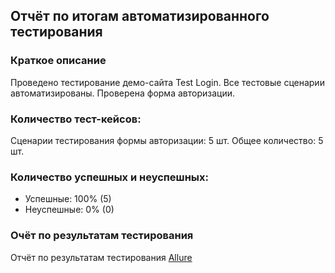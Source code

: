 ## Отчёт по итогам автоматизированного тестирования
### Краткое описание
Проведено тестирование демо-сайта Test Login. Все тестовые сценарии автоматизированы. Проверена форма авторизации.
### Количество тест-кейсов:
Сценарии тестирования формы авторизации: 5 шт.
Общее количество: 5 шт.
### Количество успешных и неуспешных:
* Успешные: 100% (5)
* Неуспешные: 0% (0)
### Очёт по результатам тестирования
Отчёт по результатам тестирования <a href="https://github.com/Ash196/TestLogin/issues/1">Allure</a>
